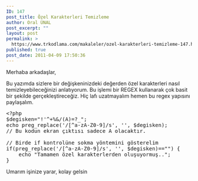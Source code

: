 ```yaml
---
ID: 147
post_title: Özel Karakterleri Temizleme
author: Oral ÜNAL
post_excerpt: ""
layout: post
permalink: >
  https://www.trkodlama.com/makaleler/ozel-karakterleri-temizleme-147.html
published: true
post_date: 2011-04-09 17:50:36
---
```

Merhaba arkadaşlar,

Bu yazımda sizlere bir değişkeninizdeki değerden özel karakterleri nasıl temizleyebileceğinizi anlatıyorum. Bu işlemi bir REGEX kullanarak çok basit bir şekilde gerçekleştireceğiz. Hiç lafı uzatmayalım hemen bu regex yapısını paylaşalım.
<pre class="prettyprint lang-php" data-start-line="1" data-visibility="visible" data-highlight="" data-caption="">&lt;?php
$degisken="!'^+%&amp;/(A)=?_";
echo preg_replace('/[^a-zA-Z0-9]/s', '', $degisken);  
// Bu kodun ekran çıktısı sadece A olacaktır.  
  
// Birde if kontrolüne sokma yöntemini gösterelim  
if(preg_replace('/[^a-zA-Z0-9]/s', '', $degisken)=="") {
    echo "Tamamen özel karakterlerden oluşuyormuş..";
}</pre>
Umarım işinize yarar, kolay gelsin